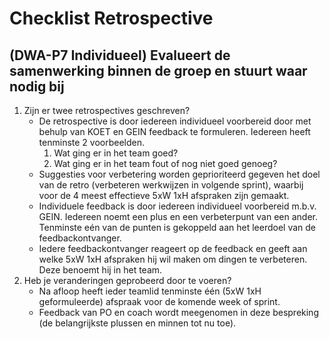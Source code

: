 # Checklist Retrospective

## (DWA-P7 Individueel) Evalueert de samenwerking binnen de groep en stuurt waar nodig bij

1. Zijn er twee retrospectives geschreven?
   - De retrospective is door iedereen individueel voorbereid door met behulp van KOET en GEIN feedback te formuleren. Iedereen heeft tenminste 2 voorbeelden.
     1. Wat ging er in het team goed?
     1. Wat ging er in het team fout of nog niet goed genoeg?
   - Suggesties voor verbetering worden geprioriteerd gegeven het doel van de retro (verbeteren werkwijzen in volgende sprint), waarbij voor de 4 meest effectieve 5xW 1xH afspraken zijn gemaakt.
   - Individuele feedback is door iedereen individueel voorbereid m.b.v. GEIN. Iedereen noemt een plus en een verbeterpunt van een ander. Tenminste eén van de punten is gekoppeld aan het leerdoel van de feedbackontvanger.
   - Iedere feedbackontvanger reageert op de feedback en geeft aan welke 5xW 1xH afspraken hij wil maken om dingen te verbeteren. Deze benoemt hij in het team.
1. Heb je veranderingen geprobeerd door te voeren?
   - Na afloop heeft ieder teamlid tenminste één (5xW 1xH geformuleerde) afspraak voor de komende week of sprint.
   - Feedback van PO en coach wordt meegenomen in deze bespreking (de belangrijkste plussen en minnen tot nu toe).
